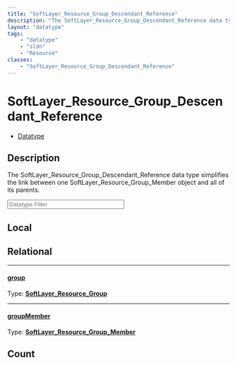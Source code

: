 ```yaml
---
title: "SoftLayer_Resource_Group_Descendant_Reference"
description: "The SoftLayer_Resource_Group_Descendant_Reference data type simplifies the link between one SoftLayer_Resource_Group_Mem... "
layout: "datatype"
tags:
    - "datatype"
    - "sldn"
    - "Resource"
classes:
    - "SoftLayer_Resource_Group_Descendant_Reference"
---
```


# SoftLayer_Resource_Group_Descendant_Reference
<div id='service-datatype'>
    <ul id='sldn-reference-tabs'>
        <li id='datatype'> <a href='/reference/datatypes/SoftLayer_Resource_Group_Descendant_Reference' >Datatype</a></li>
    </ul>
</div>

## Description 


The SoftLayer_Resource_Group_Descendant_Reference data type simplifies the link between one SoftLayer_Resource_Group_Member object and all of its parents. 







<!-- Filer BEGIN -->
<div class="view-filters">
        <div class="clearfix">
            <div class="search-input-box">
                <input placeholder="Datatype Filter" onkeyup="titleSearch(inputId='prop-input', divId='properties', elementClass='prop-row')" 
                    type="text" id="prop-input" value="" size="30" maxlength="128" class="form-text">
            </div>
        </div>
</div>
<!-- Filer END -->

<div id="properties" class="content">
<div id="localProperties" class="prop-content" >

## Local
</div>
<!-- LOCAL PROPERTY END -->

<div id="relationalProperties"  class="prop-content" >

## Relational
<div class="prop-row">

-----
[group]: #group
#### [group]
  
<span class="type-label">Type: </span>**<a href='/reference/datatypes/SoftLayer_Resource_Group'>SoftLayer_Resource_Group </a>**  



</div>
<div class="prop-row">

-----
[groupMember]: #groupmember
#### [groupMember]
  
<span class="type-label">Type: </span>**<a href='/reference/datatypes/SoftLayer_Resource_Group_Member'>SoftLayer_Resource_Group_Member </a>**  



</div>

## Count
</div>


